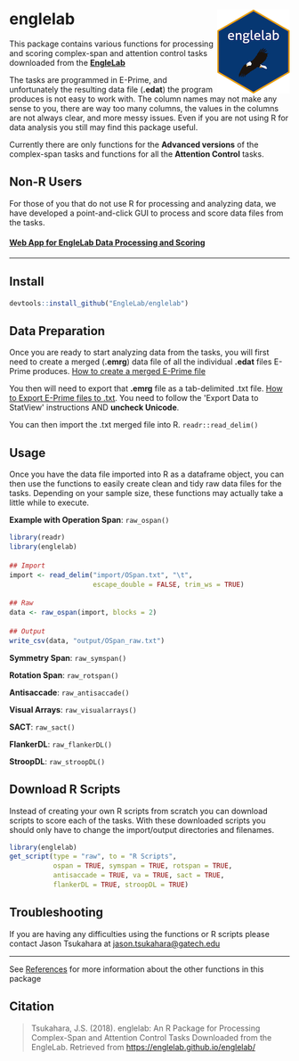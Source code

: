 # englelab <img src = "man/figures/logo_small.png" align = "right" />

This package contains various functions for processing and scoring complex-span and attention control tasks downloaded from the <a href = "http://englelab.gatech.edu" target = "_blank"><b>EngleLab</b></a>

The tasks are programmed in E-Prime, and unfortunately the resulting data file (**.edat**) the program produces is not easy to work with. The column names may not make any sense to you, there are way too many columns, the values in the columns are not always clear, and more messy issues. Even if you are not using R for data analysis you still may find this package useful.

Currently there are only functions for the **Advanced versions** of the complex-span tasks and functions for all the **Attention Control** tasks.

## Non-R Users

For those of you that do not use R for processing and analyzing data, we have developed a point-and-click GUI to process and score data files from the tasks. 

#### <a href = "https://englelab.shinyapps.io/taskscoring/" target = "_blank"><b>Web App for EngleLab Data Processing and Scoring</b></a>

----

## Install

```r
devtools::install_github("EngleLab/englelab")
```

## Data Preparation

Once you are ready to start analyzing data from the tasks, you will first need to create a merged (**.emrg**) data file of all the individual **.edat** files E-Prime produces. <a href = "https://www.youtube.com/watch?v=rQOg7ECK2Kw" target = "_blank">How to create a merged E-Prime file</a>

You then will need to export that **.emrg** file as a tab-delimited .txt file. <a href = "https://support.pstnet.com/hc/en-us/articles/115012298367-E-DATAAID-Exporting-Data-22832-" target = "_blank">How to Export E-Prime files to .txt</a>. You need to follow the 'Export Data to StatView' instructions AND **uncheck Unicode**.

You can then import the .txt merged file into R. `readr::read_delim()`

## Usage

Once you have the data file imported into R as a dataframe object, you can then use the functions to easily create clean and tidy raw data files for the tasks. Depending on your sample size, these functions may actually take a little while to execute.

**Example with Operation Span**: `raw_ospan()`

```r
library(readr)
library(englelab)

## Import
import <- read_delim("import/OSpan.txt", "\t", 
                     escape_double = FALSE, trim_ws = TRUE)
                     
## Raw
data <- raw_ospan(import, blocks = 2)

## Output
write_csv(data, "output/OSpan_raw.txt")
```

**Symmetry Span**: `raw_symspan()`

**Rotation Span**: `raw_rotspan()`

**Antisaccade**: `raw_antisaccade()`

**Visual Arrays**: `raw_visualarrays()`

**SACT**: `raw_sact()`

**FlankerDL**: `raw_flankerDL()`

**StroopDL**: `raw_stroopDL()`

## Download R Scripts

Instead of creating your own R scripts from scratch you can download scripts to score each of the tasks. With these downloaded scripts you should only have to change the import/output directories and filenames.

```r
library(englelab)
get_script(type = "raw", to = "R Scripts",
           ospan = TRUE, symspan = TRUE, rotspan = TRUE,
           antisaccade = TRUE, va = TRUE, sact = TRUE,
           flankerDL = TRUE, stroopDL = TRUE)
```

## Troubleshooting

If you are having any difficulties using the functions or R scripts please contact Jason Tsukahara at jason.tsukahara@gatech.edu 
     
----

See [References](https://englelab.github.io/englelab/reference/index.html) for more information about the other functions in this package

## Citation

> Tsukahara, J.S. (2018). englelab: An R Package for Processing Complex-Span and Attention Control Tasks Downloaded from the EngleLab. Retrieved from https://englelab.github.io/englelab/


